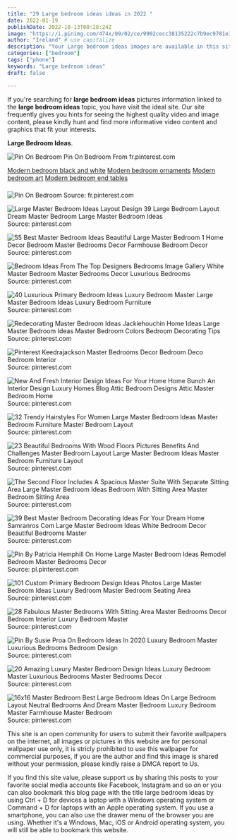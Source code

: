 ```yaml
---
title: "29 Large bedroom ideas ideas in 2022 "
date: 2022-01-19
publishDate: 2022-10-13T00:28:24Z
image: "https://i.pinimg.com/474x/99/02/ce/9902cecc38135222c7b9ec9781e369da.jpg"
author: "Ireland" # use capitalize
description: "Your Large bedroom ideas images are available in this site. Large bedroom ideas are a topic that is being searched for and liked by netizens today. You can Download the Large bedroom ideas files here. Find and Download all royalty-free photos."
categories: ["bedroom"]
tags: ["phone"]
keywords: "Large bedroom ideas"
draft: false

---
```


If you're searching for **large bedroom ideas** pictures information linked to the **large bedroom ideas** topic, you have visit the ideal  site.  Our site frequently  gives you  hints  for seeing  the highest  quality video and image  content, please kindly hunt and find more informative video content and graphics  that fit your interests.

**Large Bedroom Ideas**. 

![Pin On Bedroom](https://i.pinimg.com/originals/36/45/71/3645712447a205226ef1e5fe85cdbd9b.jpg "Pin On Bedroom")
Pin On Bedroom From fr.pinterest.com

[Modern bedroom black and white](/modern-bedroom-black-and-white/)
[Modern bedroom ornaments](/modern-bedroom-ornaments/)
[Modern bedroom art](/modern-bedroom-art/)
[Modern bedroom end tables](/modern-bedroom-end-tables/)



### 

 


![Pin On Bedroom](https://i.pinimg.com/originals/36/45/71/3645712447a205226ef1e5fe85cdbd9b.jpg "Pin On Bedroom")
Source: fr.pinterest.com

 

![Large Master Bedroom Ideas Layout Design 39 Large Bedroom Layout Dream Master Bedroom Large Master Bedroom Ideas](https://i.pinimg.com/564x/db/da/6b/dbda6ba4a7e9bf5e244e6c6200431b5f.jpg "Large Master Bedroom Ideas Layout Design 39 Large Bedroom Layout Dream Master Bedroom Large Master Bedroom Ideas")
Source: pinterest.com

 

![55 Best Master Bedroom Ideas Beautiful Large Master Bedroom 1 Home Decor Bedroom Master Bedrooms Decor Farmhouse Bedroom Decor](https://i.pinimg.com/originals/d4/32/4e/d4324e8242e561dc3fd730bdd21b3c81.jpg "55 Best Master Bedroom Ideas Beautiful Large Master Bedroom 1 Home Decor Bedroom Master Bedrooms Decor Farmhouse Bedroom Decor")
Source: pinterest.com

 

![Bedroom Ideas From The Top Designers Bedrooms Image Gallery White Master Bedroom Master Bedrooms Decor Luxurious Bedrooms](https://i.pinimg.com/originals/db/6c/6d/db6c6d91388b6134cdd4d9c5221cecae.jpg "Bedroom Ideas From The Top Designers Bedrooms Image Gallery White Master Bedroom Master Bedrooms Decor Luxurious Bedrooms")
Source: pinterest.com

 

![40 Luxurious Primary Bedroom Ideas Luxury Bedroom Master Large Master Bedroom Ideas Luxury Bedroom Furniture](https://i.pinimg.com/originals/e1/8d/60/e18d60c0234cae28bac694f50c9ff644.jpg "40 Luxurious Primary Bedroom Ideas Luxury Bedroom Master Large Master Bedroom Ideas Luxury Bedroom Furniture")
Source: pinterest.com

 

![Redecorating Master Bedroom Ideas Jackiehouchin Home Ideas Large Master Bedroom Ideas Master Bedroom Colors Bedroom Decorating Tips](https://i.pinimg.com/736x/1b/a7/2a/1ba72ad0677ad117f0964aa6a1273f73.jpg "Redecorating Master Bedroom Ideas Jackiehouchin Home Ideas Large Master Bedroom Ideas Master Bedroom Colors Bedroom Decorating Tips")
Source: pinterest.com

 

![Pinterest Keedrajackson Master Bedrooms Decor Bedroom Deco Bedroom Interior](https://i.pinimg.com/736x/8a/c0/85/8ac085d1a06419d7762f9b4ef9f2fa5c.jpg "Pinterest Keedrajackson Master Bedrooms Decor Bedroom Deco Bedroom Interior")
Source: pinterest.com

 

![New And Fresh Interior Design Ideas For Your Home Home Bunch An Interior Design Luxury Homes Blog Attic Bedroom Designs Attic Master Bedroom Home](https://i.pinimg.com/736x/48/ac/49/48ac49fe1d55fcd227058a40dace02b0--neutral-bedrooms-master-bedrooms.jpg "New And Fresh Interior Design Ideas For Your Home Home Bunch An Interior Design Luxury Homes Blog Attic Bedroom Designs Attic Master Bedroom Home")
Source: pinterest.com

 

![32 Trendy Hairstyles For Women Large Master Bedroom Ideas Master Bedroom Furniture Master Bedroom Layout](https://i.pinimg.com/564x/e2/f0/c2/e2f0c2ce82b6f3ae7df010555de7cde7.jpg "32 Trendy Hairstyles For Women Large Master Bedroom Ideas Master Bedroom Furniture Master Bedroom Layout")
Source: pinterest.com

 

![23 Beautiful Bedrooms With Wood Floors Pictures Benefits And Challenges Master Bedroom Layout Large Master Bedroom Ideas Master Bedroom Furniture Layout](https://i.pinimg.com/originals/5b/ce/f1/5bcef1a3bb0bbc35dd8fabd29e18da93.jpg "23 Beautiful Bedrooms With Wood Floors Pictures Benefits And Challenges Master Bedroom Layout Large Master Bedroom Ideas Master Bedroom Furniture Layout")
Source: pinterest.com

 

![The Second Floor Includes A Spacious Master Suite With Separate Sitting Area Large Master Bedroom Ideas Bedroom With Sitting Area Master Bedroom Sitting Area](https://i.pinimg.com/originals/d5/5f/c8/d55fc8a679eca4f6b1a8db7328173652.jpg "The Second Floor Includes A Spacious Master Suite With Separate Sitting Area Large Master Bedroom Ideas Bedroom With Sitting Area Master Bedroom Sitting Area")
Source: pinterest.com

 

![39 Best Master Bedroom Decorating Ideas For Your Dream Home Samranros Com Large Master Bedroom Ideas White Bedroom Decor Beautiful Bedrooms Master](https://i.pinimg.com/originals/00/e2/d5/00e2d5e019d797cc591fdb16a78ea381.jpg "39 Best Master Bedroom Decorating Ideas For Your Dream Home Samranros Com Large Master Bedroom Ideas White Bedroom Decor Beautiful Bedrooms Master")
Source: pinterest.com

 

![Pin By Patricia Hemphill On Home Large Master Bedroom Ideas Remodel Bedroom Master Bedrooms Decor](https://i.pinimg.com/originals/9f/00/48/9f00487e3809e720031c3dfe62de0280.jpg "Pin By Patricia Hemphill On Home Large Master Bedroom Ideas Remodel Bedroom Master Bedrooms Decor")
Source: pl.pinterest.com

 

![101 Custom Primary Bedroom Design Ideas Photos Large Master Bedroom Ideas Luxury Bedroom Master Bedroom Seating Area](https://i.pinimg.com/originals/22/f6/c9/22f6c948c6a029dbff6c73a049db89b7.jpg "101 Custom Primary Bedroom Design Ideas Photos Large Master Bedroom Ideas Luxury Bedroom Master Bedroom Seating Area")
Source: pinterest.com

 

![28 Fabulous Master Bedrooms With Sitting Area Master Bedrooms Decor Bedroom Interior Luxury Bedroom Master](https://i.pinimg.com/736x/f5/6d/63/f56d6343540ea0d7bd70ea71495d06b8.jpg "28 Fabulous Master Bedrooms With Sitting Area Master Bedrooms Decor Bedroom Interior Luxury Bedroom Master")
Source: pinterest.com

 

![Pin By Susie Proa On Bedroom Ideas In 2020 Luxury Bedroom Master Luxurious Bedrooms Bedroom Design](https://i.pinimg.com/564x/e2/f5/59/e2f559bcc8983e4c08988623c33c888d.jpg "Pin By Susie Proa On Bedroom Ideas In 2020 Luxury Bedroom Master Luxurious Bedrooms Bedroom Design")
Source: pinterest.com

 

![20 Amazing Luxury Master Bedroom Design Ideas Luxury Bedroom Master Luxurious Bedrooms Master Bedrooms Decor](https://i.pinimg.com/originals/8c/e4/f2/8ce4f2367481e366cdfa699fd57f9dac.jpg "20 Amazing Luxury Master Bedroom Design Ideas Luxury Bedroom Master Luxurious Bedrooms Master Bedrooms Decor")
Source: pinterest.com

 

![16x16 Master Bedroom Best Large Bedroom Ideas On Large Bedroom Layout Neutral Bedrooms And Dream Master Bedroom Luxury Bedroom Master Farmhouse Master Bedroom](https://i.pinimg.com/474x/99/02/ce/9902cecc38135222c7b9ec9781e369da.jpg "16x16 Master Bedroom Best Large Bedroom Ideas On Large Bedroom Layout Neutral Bedrooms And Dream Master Bedroom Luxury Bedroom Master Farmhouse Master Bedroom")
Source: pinterest.com

 

This site is an open community for users to submit their favorite wallpapers on the internet, all images or pictures in this website are for personal wallpaper use only, it is stricly prohibited to use this wallpaper for commercial purposes, if you are the author and find this image is shared without your permission, please kindly raise a DMCA report to Us.

If you find this site value, please support us by sharing this posts to your favorite social media accounts like Facebook, Instagram and so on or you can also bookmark this blog page with the title large bedroom ideas by using Ctrl + D for devices a laptop with a Windows operating system or Command + D for laptops with an Apple operating system. If you use a smartphone, you can also use the drawer menu of the browser you are using. Whether it's a Windows, Mac, iOS or Android operating system, you will still be able to bookmark this website.
